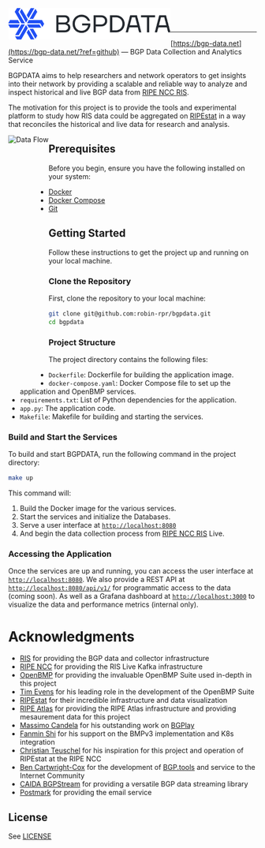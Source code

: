 <img title="BGPDATA" src="static/images/logo.svg" height="64" align="left" />

<br />
<br />

---

[https://bgp-data.net](https://bgp-data.net/?ref=github) — BGP Data Collection and Analytics Service

BGPDATA aims to help researchers and network operators to get insights into their network by providing a scalable and reliable way to analyze and inspect historical and live BGP data from [RIPE NCC RIS](https://ris.ripe.net/).

The motivation for this project is to provide the tools and experimental platform to study how RIS data could be aggregated on [RIPEstat](https://stat.ripe.net/) in a way that reconciles the historical and live data for research and analysis.

<img title="Data Flow" src="static/images/dataflow.svg" height="500" align="left" />

## Prerequisites

Before you begin, ensure you have the following installed on your system:

-   [Docker](https://docs.docker.com/get-docker/)
-   [Docker Compose](https://docs.docker.com/compose/install/)
-   [Git](https://git-scm.com/book/en/v2/Getting-Started-Installing-Git)

## Getting Started

Follow these instructions to get the project up and running on your local machine.

### Clone the Repository

First, clone the repository to your local machine:

```sh
git clone git@github.com:robin-rpr/bgpdata.git
cd bgpdata
```

### Project Structure

The project directory contains the following files:

-   `Dockerfile`: Dockerfile for building the application image.
-   `docker-compose.yaml`: Docker Compose file to set up the application and OpenBMP services.
-   `requirements.txt`: List of Python dependencies for the application.
-   `app.py`: The application code.
-   `Makefile`: Makefile for building and starting the services.

### Build and Start the Services

To build and start BGPDATA, run the following command in the project directory:

```sh
make up
```

This command will:

1. Build the Docker image for the various services.
2. Start the services and initialize the Databases.
3. Serve a user interface at [`http://localhost:8080`](http://localhost:8080)
4. And begin the data collection process from [RIPE NCC RIS](https://ris.ripe.net/) Live.

### Accessing the Application

Once the services are up and running, you can access the user interface at [`http://localhost:8080`](http://localhost:8080).
We also provide a REST API at [`http://localhost:8080/api/v1/`](http://localhost:8080/api/v1/) for programmatic access to the data (coming soon).
As well as a Grafana dashboard at [`http://localhost:3000`](http://localhost:3000) to visualize the data and performance metrics (internal only).

# Acknowledgments

-   [RIS](https://ris.ripe.net/) for providing the BGP data and collector infrastructure
-   [RIPE NCC](https://www.ripe.net/) for providing the RIS Live Kafka infrastructure
-   [OpenBMP](https://www.openbmp.org/) for providing the invaluable OpenBMP Suite used in-depth in this project
-   [Tim Evens](https://github.com/TimEvens) for his leading role in the development of the OpenBMP Suite
-   [RIPEstat](https://stat.ripe.net/) for their incredible infrastructure and data visualization
-   [RIPE Atlas](https://atlas.ripe.net/) for providing the RIPE Atlas infrastructure and providing mesaurement data for this project
-   [Massimo Candela](https://www.linkedin.com/in/massimocandela) for his outstanding work on [BGPlay](https://bgplayjs.com/)
-   [Fanmin Shi](https://www.linkedin.com/in/fanmin-shi-9a572120/) for his support on the BMPv3 implementation and K8s integration
-   [Christian Teuschel](https://www.linkedin.com/in/cteuschel/) for his inspiration for this project and operation of RIPEstat at the RIPE NCC
-   [Ben Cartwright-Cox](https://benjojo.co.uk/) for the development of [BGP.tools](https://bgp.tools/) and service to the Internet Community
-   [CAIDA BGPStream](https://bgpstream.caida.org/) for providing a versatile BGP data streaming library
-   [Postmark](https://postmarkapp.com/) for providing the email service

## License

See [LICENSE](LICENSE)
